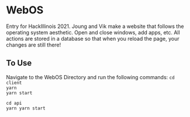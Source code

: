 # WebOS
Entry for HackIllinois 2021. Joung and Vik make a website that follows the operating system aesthetic. Open and close windows, add apps, etc. All actions are stored in a database so that when you reload the page, your changes are still there!

## To Use
Navigate to the WebOS Directory and run the following commands:
`cd client`  
`yarn`  
`yarn start`  
   
`cd api`   
`yarn yarn start`
